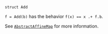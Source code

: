 ```
struct Add
```

`f = Add(b)` has the behavior `f(x) == x .+ f.b`.

See [`AbstractAffineMap`](@ref) for more information.

